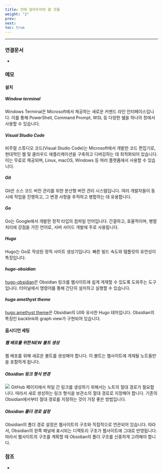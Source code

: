 ```yaml
---
title: 전에 알아두어야 할 것들
weight: "2"
prev: 
next: 
toc: true
---
```

---

### 연결문서
- 

### 메모
#### 설치
##### Window terminal
Windows Terminal은 Microsoft에서 제공하는 새로운 커맨드 라인 인터페이스입니다. 이를 통해 PowerShell, Command Prompt, WSL 등 다양한 쉘을 하나의 창에서 사용할 수 있습니다.

##### Visual Studio Code
비주얼 스튜디오 코드(Visual Studio Code)는 Microsoft에서 개발한 코드 편집기로, 현대적인 웹 및 클라우드 애플리케이션을 구축하고 디버깅하는 데 최적화되어 있습니다. 이는 무료로 제공되며, Linux, macOS, Windows 등 여러 플랫폼에서 사용할 수 있습니다.

##### Git
Git은 소스 코드 버전 관리를 위한 분산형 버전 관리 시스템입니다. 여러 개발자들이 동시에 작업을 진행하고, 그 변경 사항을 추적하고 병합하는 데 유용합니다.

##### Go
Go는 Google에서 개발한 정적 타입의 컴파일 언어입니다. 간결하고, 효율적이며, 병렬 처리에 강점을 가진 언어로, 서버 사이드 개발에 주로 사용됩니다.

##### Hugo
Hugo는 Go로 작성된 정적 사이트 생성기입니다. 빠른 빌드 속도와 템플릿의 유연성이 특징입니다.

##### hugo-obsidian
[hugo-obsidian](https://github.com/jackyzha0/hugo-obsidian)은 Obsidian 링크를 웹사이트에 쉽게 게재할 수 있도록 도와주는 도구입니다. 터미널에서 명령어를 통해 간단히 설치하고 실행할 수 있습니다.

##### hugo amethyst theme
[hugo amethyst theme](https://themes.gohugo.io/themes/amethyst/)은 Obsidian의 UI와 유사한 Hugo 테마입니다. Obsidian의 특징인 backlink와 graph view가 구현되어 있습니다.

#### 옵시디언 세팅
##### 웹 배포를 위한 NEW 볼트 생성
웹 배포를 위해 새로운 볼트를 생성해야 합니다. 이 볼트는 웹사이트에 게재될 노트들만을 포함하게 됩니다.

##### Obsidian 링크 형식 변경
![](https://i.imgur.com/T39KMiY.png)
GitHub 페이지에서 파일 간 링크를 생성하기 위해서는 노트의 절대 경로가 필요합니다. 따라서 새로 생성하는 링크 형식을 보관소의 절대 경로로 지정해야 합니다. 기존의 Obsidian에서부터 절대 경로를 지정하는 것이 가장 좋은 방법입니다.

##### Obsidian 폴더 경로 설정
Obsidian의 폴더 경로 설정은 웹사이트의 구조와 직접적으로 연관되어 있습니다. 따라서, Obsidian의 왼쪽 패널에 표시되는 디렉토리 구조가 웹사이트에 그대로 반영됩니다.  따라서 웹사이트의 구조를 계획할 때 Obsidian의 폴더 구조를 신중하게 고려해야 합니다. 

### 참조
- 